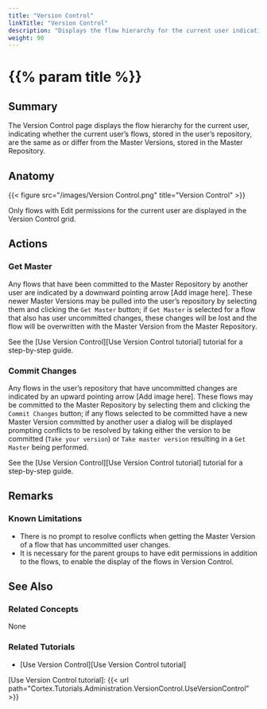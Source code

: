```yaml
---
title: "Version Control"
linkTitle: "Version Control"
description: "Displays the flow hierarchy for the current user indicating whether the flows are the same as or differ from the Master Repository."
weight: 90
---
```


# {{% param title %}}

## Summary

The Version Control page displays the flow hierarchy for the current user, indicating whether the current user’s flows, stored in the user’s repository, are the same as or differ from the Master Versions, stored in the Master Repository.

## Anatomy

{{< figure src="/images/Version Control.png" title="Version Control" >}}

Only flows with Edit permissions for the current user are displayed in the Version Control grid.

## Actions

### Get Master

Any flows that have been committed to the Master Repository by another user are indicated by a downward pointing arrow [Add image here]. These newer Master Versions may be pulled into the user’s repository by selecting them and clicking the `Get Master` button; if `Get Master` is selected for a flow that also has user uncommitted changes, these changes will be lost and the flow will be overwritten with the Master Version from the Master Repository.

See the [Use Version Control][Use Version Control tutorial] tutorial for a step-by-step guide.

### Commit Changes

Any flows in the user’s repository that have uncommitted changes are indicated by an upward pointing arrow [Add image here]. These flows may be committed to the Master Repository by selecting them and clicking the `Commit Changes` button; if any flows selected to be committed have a new Master Version committed by another user a dialog will be displayed prompting conflicts to be resolved by taking either the version to be committed (`Take your version`) or `Take master version` resulting in a `Get Master` being performed.

See the [Use Version Control][Use Version Control tutorial] tutorial for a step-by-step guide.

## Remarks

### Known Limitations

* There is no prompt to resolve conflicts when getting the Master Version of a flow that has uncommitted user changes.
* It is necessary for the parent groups to have edit permissions in addition to the flows, to enable the display of the flows in Version Control.

## See Also

### Related Concepts

None

### Related Tutorials

* [Use Version Control][Use Version Control tutorial]

[Use Version Control tutorial]: {{< url path="Cortex.Tutorials.Administration.VersionControl.UseVersionControl" >}}
